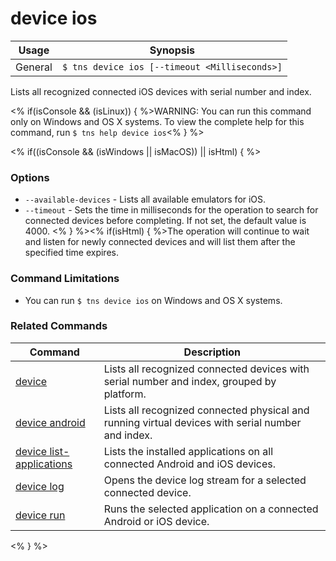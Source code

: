 device ios
==========

Usage | Synopsis
------|-------
General | `$ tns device ios [--timeout <Milliseconds>]`

Lists all recognized connected iOS devices with serial number and index.

<% if(isConsole && (isLinux)) { %>WARNING: You can run this command only on Windows and OS X systems. To view the complete help for this command, run `$ tns help device ios`<% } %>

<% if((isConsole && (isWindows || isMacOS)) || isHtml) { %>  
### Options
* `--available-devices` - Lists all available emulators for iOS.
* `--timeout` - Sets the time in milliseconds for the operation to search for connected devices before completing. If not set, the default value is 4000. <% } %><% if(isHtml) { %>The operation will continue to wait and listen for newly connected devices and will list them after the specified time expires.

### Command Limitations

* You can run `$ tns device ios` on Windows and OS X systems.

### Related Commands

Command | Description
----------|----------
[device](device.html) | Lists all recognized connected devices with serial number and index, grouped by platform.
[device android](device-android.html) | Lists all recognized connected physical and running virtual devices with serial number and index.
[device list-applications](device-list-applications.html) | Lists the installed applications on all connected Android and iOS devices.
[device log](device-log.html) | Opens the device log stream for a selected connected device.
[device run](device-run.html) | Runs the selected application on a connected Android or iOS device.
<% } %>